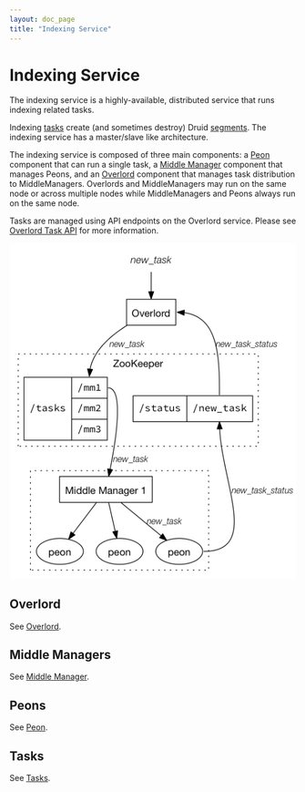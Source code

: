 ```yaml
---
layout: doc_page
title: "Indexing Service"
---
```


<!--
  ~ Licensed to the Apache Software Foundation (ASF) under one
  ~ or more contributor license agreements.  See the NOTICE file
  ~ distributed with this work for additional information
  ~ regarding copyright ownership.  The ASF licenses this file
  ~ to you under the Apache License, Version 2.0 (the
  ~ "License"); you may not use this file except in compliance
  ~ with the License.  You may obtain a copy of the License at
  ~
  ~   http://www.apache.org/licenses/LICENSE-2.0
  ~
  ~ Unless required by applicable law or agreed to in writing,
  ~ software distributed under the License is distributed on an
  ~ "AS IS" BASIS, WITHOUT WARRANTIES OR CONDITIONS OF ANY
  ~ KIND, either express or implied.  See the License for the
  ~ specific language governing permissions and limitations
  ~ under the License.
  -->

# Indexing Service

The indexing service is a highly-available, distributed service that runs indexing related tasks. 

Indexing [tasks](../ingestion/tasks.html) create (and sometimes destroy) Druid [segments](../design/segments.html). The indexing service has a master/slave like architecture.

The indexing service is composed of three main components: a [Peon](../design/peons.html) component that can run a single task, a [Middle Manager](../design/middlemanager.html) component that manages Peons, and an [Overlord](../design/overlord.html) component that manages task distribution to MiddleManagers.
Overlords and MiddleManagers may run on the same node or across multiple nodes while MiddleManagers and Peons always run on the same node.

Tasks are managed using API endpoints on the Overlord service. Please see [Overlord Task API](../operations/api-reference.html#overlord-tasks) for more information.

![Indexing Service](../../img/indexing_service.png "Indexing Service")

<!--
Preamble
--------

The truth is, the indexing service is an experience that is difficult to characterize with words. When they asked me to write this preamble, I was taken aback. I wasn’t quite sure what exactly to write or how to describe this… entity. I accepted the job, as much for the challenge and inner growth as the money, and took to the mountains for reflection. Six months later, I knew I had it, I was done and had achieved the next euphoric victory in the continuous struggle that plagues my life. But, enough about me. This is about the indexing service.

The indexing service is philosophical transcendence, an infallible truth that will shape your soul, mold your character, and define your reality. The indexing service is creating world peace, playing with puppies, unwrapping presents on Christmas morning, cradling a loved one, and beating Goro in Mortal Kombat for the first time. The indexing service is sustainable economic growth, global propensity, and a world of transparent financial transactions. The indexing service is a true belieber. The indexing service is panicking because you forgot you signed up for a course and the big exam is in a few minutes, only to wake up and realize it was all a dream. What is the indexing service? More like what isn’t the indexing service. The indexing service is here and it is ready, but are you?
-->

Overlord
--------------

See [Overlord](../design/overlord.html).

Middle Managers
---------------

See [Middle Manager](../design/middlemanager.html).

Peons
-----

See [Peon](../design/peons.html).

Tasks
-----

See [Tasks](../ingestion/tasks.html).
